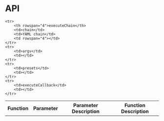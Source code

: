 # API

<table>
    <tr>
        <th>Function</th>
        <th>Parameter</th>
        <th>Parameter Description</th>
        <th>Function Description</th>
    </tr>

    <tr>
        <th rowspan="4">executeChain</th>
        <td>chain</td>
        <td>YAML chain</td>
        <td rowspan="4"></td>
    </tr>
    <tr>
        <td>argv</td>
        <td></td>
    </tr>
    <tr>
        <td>presets</td>
        <td></td>
    </tr>
    <tr>
        <td>executeCallback</td>
        <td></td>
    </tr>

</table>
